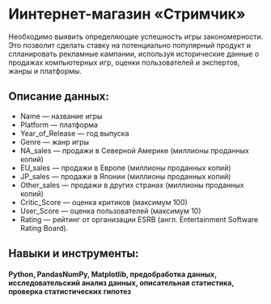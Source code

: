 # Иинтернет-магазин «Стримчик»
 Необходимо выявить определяющие успешность игры закономерности. Это позволит сделать ставку на потенциально популярный продукт и спланировать рекламные кампании, 
 используя исторические данные о продажах компьютерных игр, оценки пользователей и экспертов, жанры и платформы.
 
## Описание данных: 
 * Name — название игры
 * Platform — платформа
 * Year_of_Release — год выпуска
 * Genre — жанр игры
 * NA_sales — продажи в Северной Америке (миллионы проданных копий)
 * EU_sales — продажи в Европе (миллионы проданных копий)
 * JP_sales — продажи в Японии (миллионы проданных копий)
 * Other_sales — продажи в других странах (миллионы проданных копий)
 * Critic_Score — оценка критиков (максимум 100)
 * User_Score — оценка пользователей (максимум 10)
 * Rating — рейтинг от организации ESRB (англ. Entertainment Software Rating Board). 
## Навыки и инструменты:
#### Python, PandasNumPy, Matplotlib, предобработка данных, исследовательский анализ данных, описательная статистика, проверка статистических гипотез
